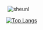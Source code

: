 

<p style="display:flex">&nbsp;
  <img align="center" src="https://github-readme-stats.vercel.app/api?username=sheunl&show_icons=true&locale=en" alt="sheunl" />

[![Top Langs](https://github-readme-stats.vercel.app/api/top-langs/?username=anuraghazra&layout=compact)](https://github.com/anuraghazra/github-readme-stats)
</p>


